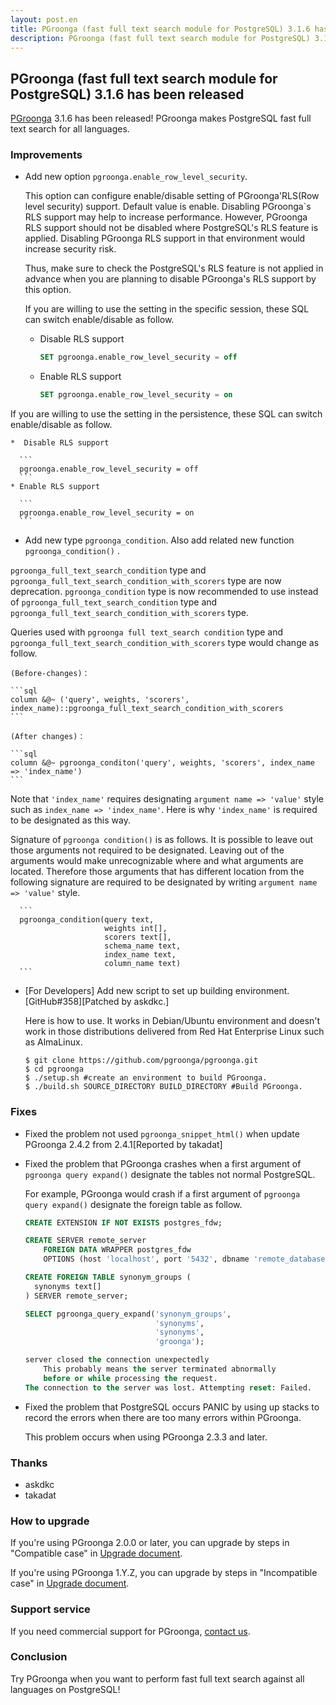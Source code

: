 ```yaml
---
layout: post.en
title: PGroonga (fast full text search module for PostgreSQL) 3.1.6 has been released
description: PGroonga (fast full text search module for PostgreSQL) 3.1.6 has been released!
---
```


## PGroonga (fast full text search module for PostgreSQL) 3.1.6 has been released

[PGroonga](https://pgroonga.github.io/) 3.1.6 has been released! PGroonga makes PostgreSQL fast full text search for all languages.

### Improvements

  * Add new option `pgroonga.enable_row_level_security`.

    This option can configure enable/disable setting of PGroonga'RLS(Row level security) support. Default value is enable.
    Disabling PGroonga`s RLS support may help to increase performance.
    However, PGroonga RLS support should not be disabled where PostgreSQL's RLS feature is applied. Disabling PGroonga RLS support in that environment would increase security risk.

    Thus, make sure to check the PostgreSQL's RLS feature is not applied in advance when you are planning to disable PGroonga's RLS support by this option.

    If you are willing to use the setting in the specific session, these SQL can switch enable/disable as follow.

    * Disable RLS support

      ```sql
      SET pgroonga.enable_row_level_security = off
      ```
    * Enable RLS support

      ```sql
      SET pgroonga.enable_row_level_security = on
      ```
   If you are willing to use the setting in the persistence, these SQL can switch enable/disable as follow.

    *  Disable RLS support

      ```
      pgroonga.enable_row_level_security = off
      ```
    * Enable RLS support

      ```
      pgroonga.enable_row_level_security = on
      ```

  * Add new type `pgroonga_condition`. Also add related new function `pgroonga_condition()` .

   `pgroonga_full_text_search_condition` type and `pgroonga_full_text_search_condition_with_scorers` type are now  deprecation. `pgroonga_condition` type is now recommended to use instead of  `pgroonga_full_text_search_condition` type and `pgroonga_full_text_search_condition_with_scorers` type.

   Queries used with `pgroonga full text_search condition` type and `pgroonga_full_text_search_condition_with_scorers` type would change as follow.

    (Before-changes)：

    ```sql
    column &@~ ('query', weights, 'scorers', index_name)::pgroonga_full_text_search_condition_with_scorers
    ```

    (After changes)：

    ```sql
    column &@~ pgroonga_conditon('query', weights, 'scorers', index_name => 'index_name')
    ```

  Note that `'index_name'` requires designating `argument name => 'value'` style such as `index_name => 'index_name'`.
  Here is why `'index_name'` is required to be designated as this way.

  Signature of `pgroonga condition()` is as follows. It is possible to leave out those arguments not required to be designated. 
  Leaving out of the arguments would make unrecognizable where and what arguments are located.
  Therefore those arguments that has different location from the following signature are required to be designated by writing  `argument name => 'value'` style. 

      ```
      pgroonga_condition(query text,
                         weights int[],
                         scorers text[],
                         schema_name text,
                         index_name text,
                         column_name text)
      ```

  * [For Developers] Add new script to set up building environment. [GitHub#358][Patched by askdkc.]

    Here is how to use.
    It works in Debian/Ubuntu environment and doesn't work in those distributions delivered from Red Hat Enterprise Linux such as AlmaLinux.

      ```
      $ git clone https://github.com/pgroonga/pgroonga.git
      $ cd pgroonga
      $ ./setup.sh #create an environment to build PGroonga.
      $ ./build.sh SOURCE_DIRECTORY BUILD_DIRECTORY #Build PGroonga.
      ```

### Fixes

  * Fixed the problem not used `pgroonga_snippet_html()` when update  PGroonga 2.4.2 from 2.4.1[Reported by takadat]

  * Fixed the problem that PGroonga crashes when a first argument of `pgroonga query expand()` designate the tables not normal PostgreSQL.

    For example, PGroonga would crash if a first argument of `pgroonga query expand()` designate the foreign table as follow.

    ```sql
    CREATE EXTENSION IF NOT EXISTS postgres_fdw;

    CREATE SERVER remote_server
        FOREIGN DATA WRAPPER postgres_fdw
        OPTIONS (host 'localhost', port '5432', dbname 'remote_database');

    CREATE FOREIGN TABLE synonym_groups (
      synonyms text[]
    ) SERVER remote_server;

    SELECT pgroonga_query_expand('synonym_groups',
                                 'synonyms',
                                 'synonyms',
                                 'groonga');

    server closed the connection unexpectedly
    	This probably means the server terminated abnormally
    	before or while processing the request.
    The connection to the server was lost. Attempting reset: Failed.
    ```

  * Fixed the problem that PostgreSQL occurs PANIC by using up stacks to record the errors when there are too many errors within PGroonga.

    This problem occurs when using PGroonga 2.3.3 and later.

### Thanks

  * askdkc
  * takadat

### How to upgrade

If you're using PGroonga 2.0.0 or later, you can upgrade by steps in "Compatible case" in [Upgrade document](https://pgroonga.github.io/upgrade/#compatible-case).

If you're using PGroonga 1.Y.Z, you can upgrade by steps in "Incompatible case" in [Upgrade document](https://pgroonga.github.io/upgrade/#incompatible-case).

### Support service

If you need commercial support for PGroonga, [contact us](mailto:info@clear-code.com).

### Conclusion

Try PGroonga when you want to perform fast full text search against all languages on PostgreSQL!
